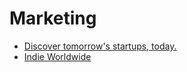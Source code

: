 # Marketing

* [Discover tomorrow's startups, today.](https://betalist.com/)
* [Indie Worldwide](https://indieworldwide.com/)
